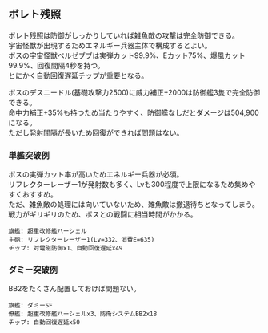 ## ボレト残照

ボレト残照は防御がしっかりしていれば雑魚敵の攻撃は完全防御できる。  
宇宙怪獣が出現するためエネルギー兵器主体で構成するとよい。  
ボスの宇宙怪獣ベルゼブブは実弾カット99.9%、Eカット75%、爆風カット99.9%、回復間隔4秒を持つ。  
とにかく自動回復遅延チップが重要となる。  

ボスのデスニードル(基礎攻撃力2500)に威力補正+2000は防御艦3隻で完全防御できる。  
命中力補正+35%も持つため当たりやすく、防御艦なしだとダメージは504,900になる。  
ただし発射間隔が長いため回復ができれば問題はない。  

### 単艦突破例

ボスの実弾カット率が高いためエネルギー兵器が必須。  
リフレクターレーザー1が発射数も多く、Lvも300程度で上限になるため集めやすくおすすめ。  
ただ、雑魚敵の処理には向いていないため、雑魚敵は撤退待ちとなってしまう。  
戦力がギリギリのため、ボスとの戦闘に相当時間がかかる。

```
旗艦: 超重改修艦ハーシェル
主砲: リフレクターレーザー1(Lv=332、消費E=635)
チップ: 対電磁防御x1、自動回復遅延x49
```

### ダミー突破例

BB2をたくさん配置しておけば問題ない。  

```
旗艦: ダミーSF
僚艦: 超重改修艦ハーシェルx3、防衛システムBB2x18
チップ: 自動回復遅延x50
```
